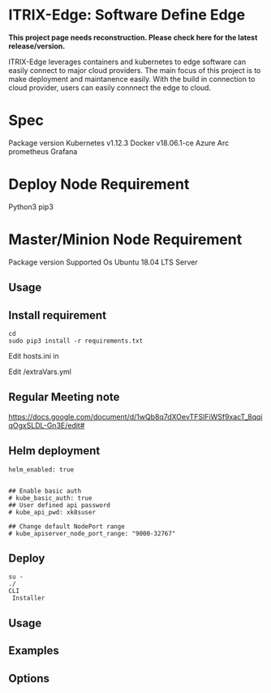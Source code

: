 ITRIX-Edge: Software Define Edge
================================

**This project page needs reconstruction. Please check here for the latest release/version.**

ITRIX-Edge leverages containers and kubernetes to edge software can easily connect to major cloud providers.
The main focus of this project is to make deployment and maintanence easily.
With the build in connection to cloud provider, users can easily connnect the edge to cloud.


# Spec
Package	version
Kubernetes	v1.12.3
Docker	v18.06.1-ce
Azure Arc
prometheus
Grafana
 
 
# Deploy Node Requirement
Python3
pip3

# Master/Minion Node Requirement
Package	version
Supported Os	Ubuntu 18.04 LTS Server


## Usage
  

 
## Install requirement

```=shell
cd 
sudo pip3 install -r requirements.txt
```
Edit hosts.ini in 

Edit /extraVars.yml

## Regular Meeting note
https://docs.google.com/document/d/1wQb8q7dXOevTFSIFiWSf9xacT_8qqiqOgxSLDL-Gn3E/edit#

## Helm deployment
```=config 
helm_enabled: true

 
## Enable basic auth
# kube_basic_auth: true
## User defined api password
# kube_api_pwd: xk8suser

## Change default NodePort range 
# kube_apiserver_node_port_range: "9000-32767"
```

## Deploy
```=shell
su -
./ 
CLI
 Installer
```

## Usage  
    

## Examples


## Options
   
